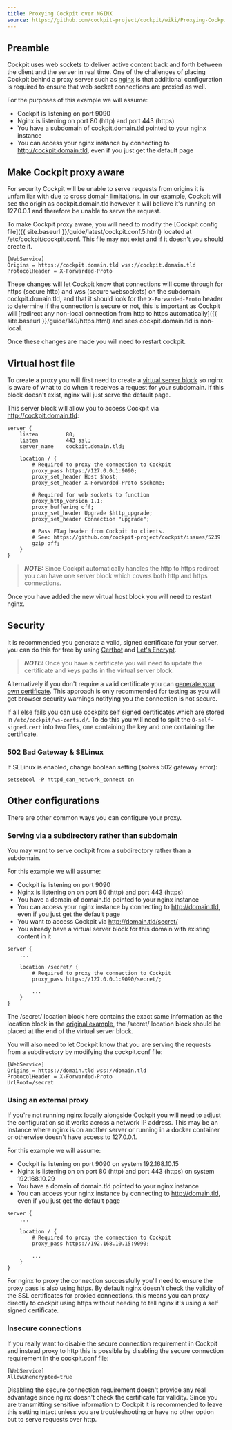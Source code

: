 ```yaml
---
title: Proxying Cockpit over NGINX
source: https://github.com/cockpit-project/cockpit/wiki/Proxying-Cockpit-over-NGINX
---
```


## Preamble

Cockpit uses web sockets to deliver active content back and forth between the client and the server in real time. One of the challenges of placing Cockpit behind a proxy server such as [nginx](https://nginx.org) is that additional configuration is required to ensure that web socket connections are proxied as well.

For the purposes of this example we will assume:
* Cockpit is listening on port 9090
* Nginx is listening on port 80 (http) and port 443 (https)
* You have a subdomain of cockpit.domain.tld pointed to your nginx instance
* You can access your nginx instance by connecting to http://cockpit.domain.tld, even if you just get the default page

## Make Cockpit proxy aware

For security Cockpit will be unable to serve requests from origins it is unfamiliar with due to [cross domain limitations](https://en.wikipedia.org/wiki/Cross-origin_resource_sharing). In our example, Cockpit will see the origin as cockpit.domain.tld however it will believe it's running on 127.0.0.1 and therefore be unable to serve the request.

To make Cockpit proxy aware, you will need to modify the [Cockpit config file]({{ site.baseurl }}/guide/latest/cockpit.conf.5.html) located at /etc/cockpit/cockpit.conf. This file may not exist and if it doesn't you should create it.

```
[WebService]
Origins = https://cockpit.domain.tld wss://cockpit.domain.tld
ProtocolHeader = X-Forwarded-Proto
```

These changes will let Cockpit know that connections will come through for https (secure http) and wss (secure websockets) on the subdomain cockpit.domain.tld, and that it should look for the `X-Forwarded-Proto` header to determine if the connection is secure or not, this is important as Cockpit will [redirect any non-local connection from http to https automatically]({{ site.baseurl }}/guide/149/https.html) and sees cockpit.domain.tld is non-local.

Once these changes are made you will need to restart cockpit.

## Virtual host file

To create a proxy you will first need to create a [virtual server block](https://www.nginx.com/resources/wiki/start/topics/examples/server_blocks/) so nginx is aware of what to do when it receives a request for your subdomain. If this block doesn't exist, nginx will just serve the default page.

This server block will allow you to access Cockpit via http://cockpit.domain.tld:

```
server {
    listen         80;
    listen         443 ssl;
    server_name    cockpit.domain.tld;

    location / {
        # Required to proxy the connection to Cockpit
        proxy_pass https://127.0.0.1:9090;
        proxy_set_header Host $host;
        proxy_set_header X-Forwarded-Proto $scheme;

        # Required for web sockets to function
        proxy_http_version 1.1;
        proxy_buffering off;
        proxy_set_header Upgrade $http_upgrade;
        proxy_set_header Connection "upgrade";

        # Pass ETag header from Cockpit to clients.
        # See: https://github.com/cockpit-project/cockpit/issues/5239
        gzip off;
    }
}
```

> **_NOTE:_** Since Cockpit automatically handles the http to https redirect you can have one server block which covers both http and https connections.

Once you have added the new virtual host block you will need to restart nginx.

## Security

It is recommended you generate a valid, signed certificate for your server, you can do this for free by using [Certbot](https://certbot.eff.org) and [Let's Encrypt](https://letsencrypt.org).

> **_NOTE:_** Once you have a certificate you will need to update the certificate and keys paths in the virtual server block.

Alternatively if you don't require a valid certificate you can [generate your own certificate](https://www.digitalocean.com/community/tutorials/openssl-essentials-working-with-ssl-certificates-private-keys-and-csrs#generating-ssl-certificates). This approach is only recommended for testing as you will get browser security warnings notifying you the connection is not secure.

If all else fails you can use cockpits self signed certificates which are stored in `/etc/cockpit/ws-certs.d/`. To do this you will need to split the `0-self-signed.cert` into two files, one containing the key and one containing the certificate.

### 502 Bad Gateway & SELinux 
If SELinux is enabled, change boolean setting (solves 502 gateway error):

`setsebool -P httpd_can_network_connect on`


## Other configurations

There are other common ways you can configure your proxy.

### Serving via a subdirectory rather than subdomain

You may want to serve cockpit from a subdirectory rather than a subdomain. 

For this example we will assume:
* Cockpit is listening on port 9090
* Nginx is listening on on port 80 (http) and port 443 (https)
* You have a domain of domain.tld pointed to your nginx instance
* You can access your nginx instance by connecting to http://domain.tld, even if you just get the default page
* You want to access Cockpit via http://domain.tld/secret/
* You already have a virtual server block for this domain with existing content in it

```
server {
    ...

    location /secret/ {
        # Required to proxy the connection to Cockpit
        proxy_pass https://127.0.0.1:9090/secret/;

        ...
    }
}
```

The /secret/ location block here contains the exact same information as the location block in the [original example](#virtual-host-file), the /secret/ location block should be placed at the end of the virtual server block.

You will also need to let Cockpit know that you are serving the requests from a subdirectory by modifying the cockpit.conf file:

```
[WebService]
Origins = https://domain.tld wss://domain.tld
ProtocolHeader = X-Forwarded-Proto
UrlRoot=/secret
```

### Using an external proxy

If you're not running nginx locally alongside Cockpit you will need to adjust the configuration so it works across a network IP address. This may be an instance where nginx is on another server or running in a docker container or otherwise doesn't have access to 127.0.0.1. 

For this example we will assume:
* Cockpit is listening on port 9090 on system 192.168.10.15
* Nginx is listening on on port 80 (http) and port 443 (https) on system 192.168.10.29
* You have a domain of domain.tld pointed to your nginx instance
* You can access your nginx instance by connecting to http://domain.tld, even if you just get the default page

```
server {
    ...

    location / {
        # Required to proxy the connection to Cockpit
        proxy_pass https://192.168.10.15:9090;

        ...
    }
}
```

For nginx to proxy the connection successfully you'll need to ensure the proxy pass is also using https. By default nginx doesn't check the validity of the SSL certificates for proxied connections, this means you can proxy directly to cockpit using https without needing to tell nginx it's using a self signed certificate. 

### Insecure connections

If you really want to disable the secure connection requirement in Cockpit and instead proxy to http this is possible by disabling the secure connection requirement in the cockpit.conf file:

```
[WebService]
AllowUnencrypted=true
```

Disabling the secure connection requirement doesn't provide any real advantage since nginx doesn't check the certificate for validity. Since you are transmitting sensitive information to Cockpit it is recommended to leave this setting intact unless you are troubleshooting or have no other option but to serve requests over http. 